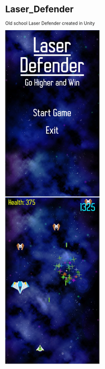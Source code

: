 # Laser_Defender

<p>Old school Laser Defender created in Unity</p>
<p><img src="laser_defender_menu.jpg" width="300"></img>
<img src="laser_defender_gameplay.jpg" width="300"></img></p>
